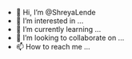 - 👋 Hi, I’m @ShreyaLende
- 👀 I’m interested in ...
- 🌱 I’m currently learning ...
- 💞️ I’m looking to collaborate on ...
- 📫 How to reach me ...

<!---
ShreyaLende/ShreyaLende is a ✨ special ✨ repository because its `README.md` (this file) appears on your GitHub profile.
You can click the Preview link to take a look at your changes.
--->
